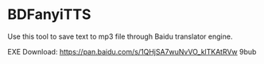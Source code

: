 # BDFanyiTTS
Use this tool to save text to mp3 file through Baidu translator engine.

EXE Download: https://pan.baidu.com/s/1QHjSA7wuNvVO_klTKAtRVw  9bub

